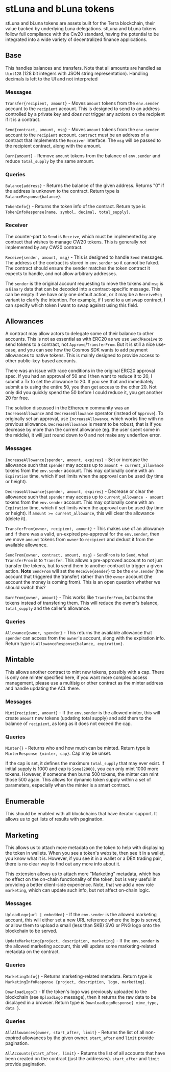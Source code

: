 # stLuna and bLuna tokens

stLuna and bLuna tokens are assets built for the Terra blockchain, their value backed by underlying Luna delegations. stLuna and bLuna tokens follow full compliance with the Cw20 standard, having the potential to be integrated into a wide variety of decentralized finance applications.

## Base

This handles balances and transfers. Note that all amounts are
handled as `Uint128` (128 bit integers with JSON string representation).
Handling decimals is left to the UI and not interpreted

### Messages

`Transfer{recipient, amount}` - Moves `amount` tokens from the
`env.sender` account to the `recipient` account. This is designed to
send to an address controlled by a private key and *does not* trigger
any actions on the recipient if it is a contract.

`Send{contract, amount, msg}` - Moves `amount` tokens from the
`env.sender` account to the `recipient` account. `contract` must be an
address of a contract that implements the `Receiver` interface. The `msg`
will be passed to the recipient contract, along with the amount.

`Burn{amount}` - Remove `amount` tokens from the balance of `env.sender`
and reduce `total_supply` by the same amount.

### Queries

`Balance{address}` - Returns the balance of the given address.
Returns "0" if the address is unknown to the contract. Return type
is `BalanceResponse{balance}`.

`TokenInfo{}` - Returns the token info of the contract. Return type is
`TokenInfoResponse{name, symbol, decimal, total_supply}`.

### Receiver

The counter-part to `Send` is `Receive`, which must be implemented by
any contract that wishes to manage CW20 tokens. This is generally *not*
implemented by any CW20 contract.

`Receive{sender, amount, msg}` - This is designed to handle `Send`
messages. The address of the contract is stored in `env.sender`
so it cannot be faked. The contract should ensure the sender matches
the token contract it expects to handle, and not allow arbitrary addresses.

The `sender` is the original account requesting to move the tokens
and `msg` is a `Binary` data that can be decoded into a contract-specific
message. This can be empty if we have only one default action,
or it may be a `ReceiveMsg` variant to clarify the intention. For example,
if I send to a uniswap contract, I can specify which token I want to swap
against using this field.

## Allowances

A contract may allow actors to delegate some of their balance to other
accounts. This is not as essential as with ERC20 as we use `Send`/`Receive`
to send tokens to a contract, not `Approve`/`TransferFrom`. But it
is still a nice use-case, and you can see how the Cosmos SDK wants to add
payment allowances to native tokens. This is mainly designed to provide
access to other public-key-based accounts.

There was an issue with race conditions in the original ERC20 approval spec.
If you had an approval of 50 and I then want to reduce it to 20, I submit a
Tx to set the allowance to 20. If you see that and immediately submit a tx
using the entire 50, you then get access to the other 20. Not only did you quickly
spend the 50 before I could reduce it, you get another 20 for free.

The solution discussed in the Ethereum community was an `IncreaseAllowance`
and `DecreaseAllowance` operator (instead of `Approve`). To originally set
an approval, use `IncreaseAllowance`, which works fine with no previous allowance.
`DecreaseAllowance` is meant to be robust, that is if you decrease by more than
the current allowance (eg. the user spent some in the middle), it will just round
down to 0 and not make any underflow error.

### Messages

`IncreaseAllowance{spender, amount, expires}` - Set or increase the allowance
such that `spender` may access up to `amount + current_allowance` tokens
from the `env.sender` account. This may optionally come with an `Expiration`
time, which if set limits when the approval can be used (by time or height).

`DecreaseAllowance{spender, amount, expires}` - Decrease or clear the allowance
such that `spender` may access up to `current_allowance - amount` tokens
from the `env.sender` account. This may optionally come with an `Expiration`
time, which if set limits when the approval can be used (by time or height).
If `amount >= current_allowance`, this will clear the allowance (delete it).

`TransferFrom{owner, recipient, amount}` - This makes use of an allowance
and if there was a valid, un-expired pre-approval for the `env.sender`,
then we move `amount` tokens from `owner` to `recipient` and deduct it
from the available allowance.

`SendFrom{owner, contract, amount, msg}` - `SendFrom` is to `Send`, what
`TransferFrom` is to `Transfer`. This allows a pre-approved account to
not just transfer the tokens, but to send them to another contract
to trigger a given action. **Note** `SendFrom` will set the `Receive{sender}`
to be the `env.sender` (the account that triggered the transfer)
rather than the `owner` account (the account the money is coming from).
This is an open question whether we should switch this?

`BurnFrom{owner, amount}` - This works like `TransferFrom`, but burns
the tokens instead of transfering them. This will reduce the owner's
balance, `total_supply` and the caller's allowance.

### Queries

`Allowance{owner, spender}` - This returns the available allowance
that `spender` can access from the `owner`'s account, along with the
expiration info. Return type is `AllowanceResponse{balance, expiration}`.

## Mintable

This allows another contract to mint new tokens, possibly with a cap.
There is only one minter specified here, if you want more complex
access management, please use a multisig or other contract as the
minter address and handle updating the ACL there.

### Messages

`Mint{recipient, amount}` - If the `env.sender` is the allowed minter,
this will create `amount` new tokens (updating total supply) and
add them to the balance of `recipient`, as long as it does not exceed the cap.

### Queries

`Minter{}` - Returns who and how much can be minted. Return type is
`MinterResponse {minter, cap}`. Cap may be unset.

If the cap is set, it defines the maximum `total_supply` that may ever exist.
If initial supply is 1000 and cap is `Some(2000)`, you can only mint 1000 more tokens.
However, if someone then burns 500 tokens, the minter can mint those 500 again.
This allows for dynamic token supply within a set of parameters, especially when
the minter is a smart contract.

## Enumerable

This should be enabled with all blockchains that have iterator support.
It allows us to get lists of results with pagination.

## Marketing

This allows us to attach more metadata on the token to help with displaying the token in
wallets. When you see a token's website, then see it in a wallet, you know what it is.
However, if you see it in a wallet or a DEX trading pair, there is no clear way to find out
any more info about it.

This extension allows us to attach more "Marketing" metadata, which has no effect on the
on-chain functionality of the token, but is very useful in providing a better client-side
experience. Note, that we add a new role `marketing`, which can update such info, but not
affect on-chain logic.

### Messages

`UploadLogo{url | embedded}` - If the `env.sender` is the allowed marketing account,
this will either set a new URL reference where the logo is served, or allow them to upload
a small (less than 5KB) SVG or PNG logo onto the blockchain to be served.

`UpdateMarketing{project, description, marketing}` - If the `env.sender` is the allowed marketing
account, this will update some marketing-related metadata on the contract.

### Queries

`MarketingInfo{}` - Returns marketing-related metadata. Return type is
`MarketingInfoResponse {project, description, logo, marketing}`.

`DownloadLogo{}` - If the token's logo was previously uploaded to the blockchain
(see `UploadLogo` message), then it returns the raw data to be displayed in a browser.
Return type is `DownloadLogoResponse{ mime_type, data }`.

### Queries

`AllAllowances{owner, start_after, limit}` - Returns the list of all non-expired allowances
by the given owner. `start_after` and `limit` provide pagination.

`AllAccounts{start_after, limit}` - Returns the list of all accounts that have been created on
the contract (just the addresses). `start_after` and `limit` provide pagination.